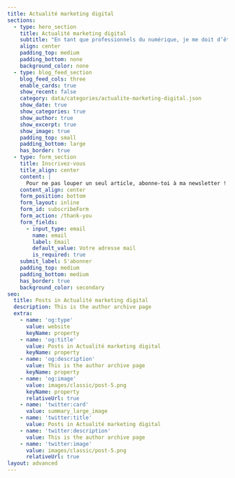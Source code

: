 ```yaml
---
title: Actualité marketing digital
sections:
  - type: hero_section
    title: Actualité marketing digital
    subtitle: "En tant que professionnels du numérique, je me doit d’être à jours sur\_ l'actualité du web : SEO, réseaux sociaux, marketing, \ngraphisme et nouveau langage de développement… Qu'importe votre domaine d'expertise, il est impératif de comprendre les missions de toutes les parties prenantes présente dans un projets digital. Je décrypte et partage pour vous toutes les informations utiles au quotidien. De plus, ma veille ratisse large. Je ne me focalise pas uniquement sur les GAFA Nous \ndécryptons l’actualité du web et ne focalisons pas notre veille sur les \nGAFA : les innovations proposées par les start-up sont également \nprésentées. Toujours en avance, elle permettent de faire bouger les \nlignes et inspirent souvent les grands groupes. Retrouvez ici toutes les\n informations, les études et les nouveautés du digital qui vous \npermettront d’être à jour vis-à-vis du référencement, du SEA, du \ncommunity management, du e-commerce, etc."
    align: center
    padding_top: medium
    padding_bottom: none
    background_color: none
  - type: blog_feed_section
    blog_feed_cols: three
    enable_cards: true
    show_recent: false
    category: data/categories/actualite-marketing-digital.json
    show_date: true
    show_categories: true
    show_author: true
    show_excerpt: true
    show_image: true
    padding_top: small
    padding_bottom: large
    has_border: true
  - type: form_section
    title: Inscrivez-vous
    title_align: center
    content: |
      Pour ne pas louper un seul article, abonne-toi à ma newsletter !
    content_align: center
    form_position: bottom
    form_layout: inline
    form_id: subscribeForm
    form_action: /thank-you
    form_fields:
      - input_type: email
        name: email
        label: Email
        default_value: Votre adresse mail
        is_required: true
    submit_label: S'abonner
    padding_top: medium
    padding_bottom: medium
    has_border: true
    background_color: secondary
seo:
  title: Posts in Actualité marketing digital
  description: This is the author archive page
  extra:
    - name: 'og:type'
      value: website
      keyName: property
    - name: 'og:title'
      value: Posts in Actualité marketing digital
      keyName: property
    - name: 'og:description'
      value: This is the author archive page
      keyName: property
    - name: 'og:image'
      value: images/classic/post-5.png
      keyName: property
      relativeUrl: true
    - name: 'twitter:card'
      value: summary_large_image
    - name: 'twitter:title'
      value: Posts in Actualité marketing digital
    - name: 'twitter:description'
      value: This is the author archive page
    - name: 'twitter:image'
      value: images/classic/post-5.png
      relativeUrl: true
layout: advanced
---
```

